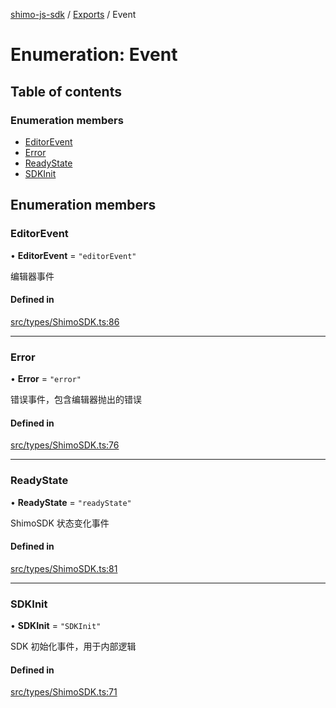 [shimo-js-sdk](../README.md) / [Exports](../modules.md) / Event

# Enumeration: Event

## Table of contents

### Enumeration members

- [EditorEvent](Event.md#editorevent)
- [Error](Event.md#error)
- [ReadyState](Event.md#readystate)
- [SDKInit](Event.md#sdkinit)

## Enumeration members

### EditorEvent

• **EditorEvent** = `"editorEvent"`

编辑器事件

#### Defined in

[src/types/ShimoSDK.ts:86](https://github.com/shimohq/shimo-js-sdk/blob/f4d10e7/src/types/ShimoSDK.ts#L86)

___

### Error

• **Error** = `"error"`

错误事件，包含编辑器抛出的错误

#### Defined in

[src/types/ShimoSDK.ts:76](https://github.com/shimohq/shimo-js-sdk/blob/f4d10e7/src/types/ShimoSDK.ts#L76)

___

### ReadyState

• **ReadyState** = `"readyState"`

ShimoSDK 状态变化事件

#### Defined in

[src/types/ShimoSDK.ts:81](https://github.com/shimohq/shimo-js-sdk/blob/f4d10e7/src/types/ShimoSDK.ts#L81)

___

### SDKInit

• **SDKInit** = `"SDKInit"`

SDK 初始化事件，用于内部逻辑

#### Defined in

[src/types/ShimoSDK.ts:71](https://github.com/shimohq/shimo-js-sdk/blob/f4d10e7/src/types/ShimoSDK.ts#L71)
